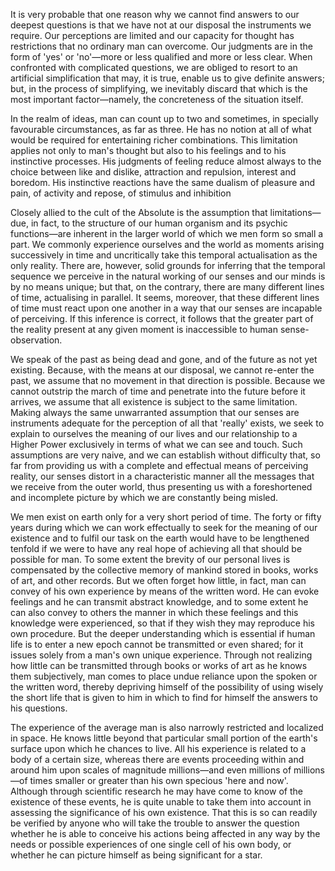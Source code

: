 It is very probable that one reason why we cannot find answers to our deepest questions is that we have not at our disposal the instruments we require. Our perceptions are limited and our capacity for thought has restrictions that no ordinary man can overcome. Our judgments are in the form of 'yes' or 'no'—more or less qualified and more or less clear. When confronted with complicated questions, we are obliged to resort to an artificial simplification that may, it is true, enable us to give definite answers; but, in the process of simplifying, we inevitably discard that which is the most important factor—namely, the concreteness of the situation itself.

In the realm of ideas, man can count up to two and sometimes, in specially favourable circumstances, as far as three. He has no notion at all of what would be required for entertaining richer combinations. This limitation applies not only to man's thought but also to his feelings and to his instinctive processes. His judgments of feeling reduce almost always to the choice between like and dislike, attraction and repulsion, interest and boredom. His instinctive reactions have the same dualism of pleasure and pain, of activity and repose, of stimulus and inhibition

Closely allied to the cult of the Absolute is the assumption that limitations—due, in fact, to the structure of our human organism and its psychic functions—are inherent in the larger world of which we men form so small a part. We commonly experience ourselves and the world as moments arising successively in time and uncritically take this temporal actualisation as the only reality. There are, however, solid grounds for inferring that the temporal sequence we perceive in the natural working of our senses and our minds is by no means unique; but that, on the contrary, there are many different lines of time, actualising in parallel. It seems, moreover, that these different lines of time must react upon one another in a way that our senses are incapable of perceiving. If this inference is correct, it follows that the greater part of the reality present at any given moment is inaccessible to human sense-observation.

We speak of the past as being dead and gone, and of the future as not yet existing. Because, with the means at our disposal, we cannot re-enter the past, we assume that no movement in that direction is possible. Because we cannot outstrip the march of time and penetrate into the future before it arrives, we assume that all existence is subject to the same limitation. Making always the same unwarranted assumption that our senses are instruments adequate for the perception of all that 'really' exists, we seek to explain to ourselves the meaning of our lives and our relationship to a Higher Power exclusively in terms of what we can see and touch. Such assumptions are very naive, and we can establish without difficulty that, so far from providing us with a complete and effectual means of perceiving reality, our senses distort in a characteristic manner all the messages that we receive from the outer world, thus presenting us with a foreshortened and incomplete picture by which we are constantly being misled.

We men exist on earth only for a very short period of time. The forty or fifty years during which we can work effectually to seek for the meaning of our existence and to fulfil our task on the earth would have to be lengthened tenfold if we were to have any real hope of achieving all that should be possible for man. To some extent the brevity of our personal lives is compensated by the collective memory of mankind stored in books, works of art, and other records. But we often forget how little, in fact, man can convey of his own experience by means of the written word. He can evoke feelings and he can transmit abstract knowledge, and to some extent he can also convey to others the manner in which these feelings and this knowledge were experienced, so that if they wish they may reproduce his own procedure. But the deeper understanding which is essential if human life is to enter a new epoch cannot be transmitted or even shared; for it issues solely from a man's own unique experience. Through not realizing how little can be transmitted through books or works of art as he knows them subjectively, man comes to place undue reliance upon the spoken or the written word, thereby depriving himself of the possibility of using wisely the short life that is given to him in which to find for himself the answers to his questions.

The experience of the average man is also narrowly restricted and localized in space. He knows little beyond that particular small portion of the earth's surface upon which he chances to live. All his experience is related to a body of a certain size, whereas there are events proceeding within and around him upon scales of magnitude millions—and even millions of millions—of times smaller or greater than his own specious 'here and now'. Although through scientific research he may have come to know of the existence of these events, he is quite unable to take them into account in assessing the significance of his own existence. That this is so can readily be verified by anyone who will take the trouble to answer the question whether he is able to conceive his actions being affected in any way by the needs or possible experiences of one single cell of his own body, or whether he can picture himself as being significant for a star.